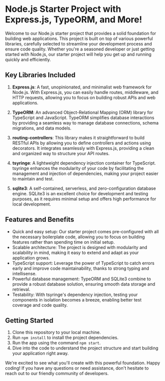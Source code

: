# Node.js Starter Project with Express.js, TypeORM, and More!

Welcome to our Node.js starter project that provides a solid foundation for building web applications. This project is built on top of various powerful libraries, carefully selected to streamline your development process and ensure code quality. Whether you're a seasoned developer or just getting started with Node.js, our starter project will help you get up and running quickly and efficiently.

## Key Libraries Included

1. **Express.js**: A fast, unopinionated, and minimalist web framework for Node.js. With Express.js, you can easily handle routes, middleware, and HTTP requests, allowing you to focus on building robust APIs and web applications.

2. **TypeORM**: An advanced Object-Relational Mapping (ORM) library for TypeScript and JavaScript. TypeORM simplifies database interactions by providing a seamless way to manage database connections, schema migrations, and data models.

3. **routing-controllers**: This library makes it straightforward to build RESTful APIs by allowing you to define controllers and actions using decorators. It integrates seamlessly with Express.js, providing a clean and organized way to structure your API routes.

4. **tsyringe**: A lightweight dependency injection container for TypeScript. tsyringe enhances the modularity of your code by facilitating the management and injection of dependencies, making your project easier to maintain and test.

5. **sqlite3**: A self-contained, serverless, and zero-configuration database engine. SQLite3 is an excellent choice for development and testing purposes, as it requires minimal setup and offers high performance for local development.

## Features and Benefits

- Quick and easy setup: Our starter project comes pre-configured with all the necessary boilerplate code, allowing you to focus on building features rather than spending time on initial setup.
- Scalable architecture: The project is designed with modularity and scalability in mind, making it easy to extend and adapt as your application grows.
- TypeScript support: Leverage the power of TypeScript to catch errors early and improve code maintainability, thanks to strong typing and intellisense.
- Powerful database management: TypeORM and SQLite3 combine to provide a robust database solution, ensuring smooth data storage and retrieval.
- Testability: With tsyringe's dependency injection, testing your components in isolation becomes a breeze, enabling better test coverage and code quality.

## Getting Started

1. Clone this repository to your local machine.
2. Run `npm install` to install the project dependencies.
3. Run the app using the command `npm start`.
4. Dive into the code to understand the project structure and start building your application right away.

We're excited to see what you'll create with this powerful foundation. Happy coding! If you have any questions or need assistance, don't hesitate to reach out to our friendly community of developers.
